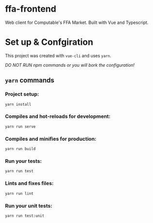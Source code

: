 # ffa-frontend

Web client for Computable's FFA Market.  Built with Vue and Typescript.

# Set up & Confgiration

This project was created with `vue-cli` and uses `yarn`.

*DO NOT RUN npm commands or you will bork the configuration!*

## `yarn` commands

### Project setup:
```
yarn install
```

### Compiles and hot-reloads for development:
```
yarn run serve
```

### Compiles and minifies for production:
```
yarn run build
```

### Run your tests:
```
yarn run test
```

### Lints and fixes files:
```
yarn run lint
```

### Run your unit tests:
```
yarn run test:unit
```


